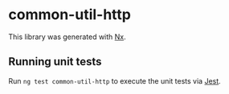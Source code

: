 # common-util-http

This library was generated with [Nx](https://nx.dev).

## Running unit tests

Run `ng test common-util-http` to execute the unit tests via [Jest](https://jestjs.io).
